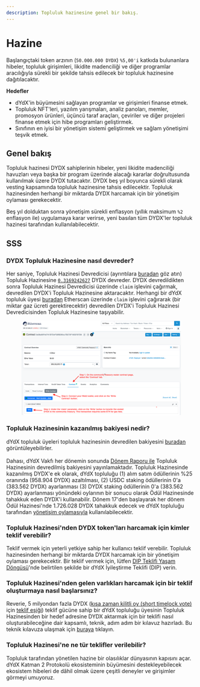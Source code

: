 ```yaml
---
description: Topluluk hazinesine genel bir bakış.
---
```


# Hazine

Başlangıçtaki token arzının (`50.000.000 DYDX`) `%5,00'i` katkıda bulunanlara hibeler, topluluk girişimleri, likidite madenciliği ve diğer programlar aracılığıyla sürekli bir şekilde tahsis edilecek bir topluluk hazinesine dağıtılacaktır.

**Hedefler**

* dYdX'in büyümesini sağlayan programlar ve girişimleri finanse etmek.
* Topluluk NFT'leri, yazılım yarışmaları, analiz panoları, memler, promosyon ürünleri, üçüncü taraf araçları, çeviriler ve diğer projeleri finanse etmek için hibe programları geliştirmek.
* Sınıfının en iyisi bir yönetişim sistemi geliştirmek ve sağlam yönetişimi teşvik etmek.

## Genel bakış

Topluluk hazinesi DYDX sahiplerinin hibeler, yeni likidite madenciliği havuzları veya başka bir program üzerinde alacağı kararlar doğrultusunda kullanılmak üzere DYDX tutacaktır. DYDX beş yıl boyunca sürekli olarak vesting kapsamında topluluk hazinesine tahsis edilecektir. Topluluk hazinesinden herhangi bir miktarda DYDX harcamak için bir yönetişim oylaması gerekecektir.

Beş yıl dolduktan sonra yönetişim sürekli enflasyon (yıllık maksimum `%2` enflasyon ile) uygulamaya karar verirse, yeni basılan tüm DYDX'ler topluluk hazinesi tarafından kullanılabilecektir.

## SSS

### DYDX Topluluk Hazinesine nasıl devreder?

Her saniye, Topluluk Hazinesi Devredicisi (ayrıntılara [buradan](https://docs.dydx.community/dydx-governance/resources/technical-overview#governance-architecture-overview) göz atın) Topluluk Hazinesine [`0.3169242627`](tel:03169242627) DYDX devreder. DYDX devredildikten sonra Topluluk Hazinesi Devredicisi üzerinde `claim` işlevini çağırmak, devredilen DYDX'i Topluluk Hazinesine aktaracaktır. Herhangi bir dYdX topluluk üyesi [buradan](https://etherscan.io/address/0x08a90Fe0741B7DeF03fB290cc7B273F1855767D8#writeContract) Etherscan üzerinde `claim` işlevini çağırarak (bir miktar gaz ücreti gerektirecektir) devredilen DYDX'i Topluluk Hazinesi Devredicisinden Topluluk Hazinesine taşıyabilir.

<figure><img src="../.gitbook/assets/claim-function-CT-vester.png" alt=""><figcaption></figcaption></figure>

### Topluluk Hazinesinin kazanılmış bakiyesi nedir?

dYdX topluluk üyeleri topluluk hazinesinin devredilen bakiyesini [buradan](https://dydx.shippooor.xyz/) görüntüleyebilirler. \
\
Dahası, dYdX Vakfı her dönemin sonunda [Dönem Raporu ile](https://dydx.foundation/blog) Topluluk Hazinesinin devredilmiş bakiyesini yayınlamaktadır. Topluluk Hazinesinde kazanılmış DYDX'e ek olarak, dYdX topluluğu (1) alım satım ödüllerinin %25 oranında (958.904 DYDX) azaltılması, (2) USDC staking ödüllerinin 0'a (383.562 DYDX) ayarlanması (3) DYDX staking ödüllerinin 0'a (383.562 DYDX) ayarlanması yönündeki oylarının bir sonucu olarak Ödül Hazinesinde tahakkuk eden DYDX'i kullanabilir. Dönem 17'den başlayarak her dönem Ödül Hazinesi'nde 1.726.028 DYDX tahakkuk edecek ve dYdX topluluğu tarafından [yönetişim oylamasıyla](https://docs.dydx.community/dydx-governance/voting-and-governance/governance-parameters) kullanılabilecektir.

### Topluluk Hazinesi'nden DYDX token'ları harcamak için kimler teklif verebilir?

Teklif vermek için yeterli yetkiye sahip her kullanıcı teklif verebilir. Topluluk hazinesinden herhangi bir miktarda DYDX harcamak için bir yönetişim oylaması gerekecektir. Bir teklif vermek için, lütfen [DIP Teklifi Yaşam Döngüsü](../voting-and-governance/dip-proposal-lifecycle.md)'nde belirtilen şekilde bir dYdX İyileştirme Teklifi (DIP) verin.

### Topluluk Hazinesi'nden gelen varlıkları harcamak için bir teklif oluşturmaya nasıl başlarsınız?

Reverie, 5 milyondan fazla DYDX ([kısa zaman kilitli oy (short timelock vote)](https://docs.dydx.community/dydx-governance/voting-and-governance/governance-process#short-timelock-executor) için [teklif eşiği](https://docs.dydx.community/dydx-governance/voting-and-governance/governance-parameters#timelock-parameters)) teklif gücüne sahip bir dYdX topluluğu üyesinin Topluluk Hazinesinden bir hedef adresine DYDX aktarmak için bir teklifi nasıl oluşturabileceğine dair kapsamlı, teknik, adım adım bir kılavuz hazırladı. Bu teknik kılavuza ulaşmak için [buraya](https://app.gitbook.com/o/-MeNgGQU0ucT2xo4s8-T/s/-MeNfSkgj48hU0q8Zbjn/\~/changes/EyisuFjLIyJ7K9RzaTfJ/technical-guide-on-building-a-dydx-community-treasury-spending-proposal) tıklayın.

### Topluluk Hazinesi'ne ne tür teklifler verilebilir?

Topluluk tarafından yönetilen hazine bir olasılıklar dünyasının kapısını açar. dYdX Katman 2 Protokolü ekosisteminin büyümesini destekleyebilecek ekosistem hibeleri de dâhil olmak üzere çeşitli deneyler ve girişimler görmeyi umuyoruz.
